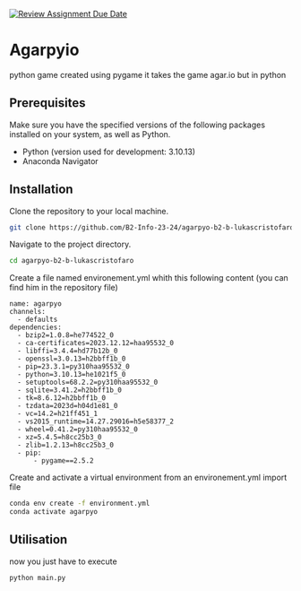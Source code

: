 [![Review Assignment Due Date](https://classroom.github.com/assets/deadline-readme-button-24ddc0f5d75046c5622901739e7c5dd533143b0c8e959d652212380cedb1ea36.svg)](https://classroom.github.com/a/jUSnJpKv)

# Agarpyio

python game created using pygame
it takes the game agar.io but in python

## Prerequisites

Make sure you have the specified versions of the following packages installed on your system, as well as Python.

- Python (version used for development: 3.10.13)
- Anaconda Navigator

## Installation

Clone the repository to your local machine.

```bash
git clone https://github.com/B2-Info-23-24/agarpyo-b2-b-lukascristofaro.git
```

Navigate to the project directory.

```bash
cd agarpyo-b2-b-lukascristofaro
```

Create a file named environement.yml whith this following content
(you can find him in the repository file)
```
name: agarpyo
channels:
  - defaults
dependencies:
  - bzip2=1.0.8=he774522_0
  - ca-certificates=2023.12.12=haa95532_0
  - libffi=3.4.4=hd77b12b_0
  - openssl=3.0.13=h2bbff1b_0
  - pip=23.3.1=py310haa95532_0
  - python=3.10.13=he1021f5_0
  - setuptools=68.2.2=py310haa95532_0
  - sqlite=3.41.2=h2bbff1b_0
  - tk=8.6.12=h2bbff1b_0
  - tzdata=2023d=h04d1e81_0
  - vc=14.2=h21ff451_1
  - vs2015_runtime=14.27.29016=h5e58377_2
  - wheel=0.41.2=py310haa95532_0
  - xz=5.4.5=h8cc25b3_0
  - zlib=1.2.13=h8cc25b3_0
  - pip:
      - pygame==2.5.2
```


Create and activate a virtual environment from an environement.yml import file

```bash
conda env create -f environment.yml
conda activate agarpyo
```

## Utilisation

now you just have to execute

```bash
python main.py
```
